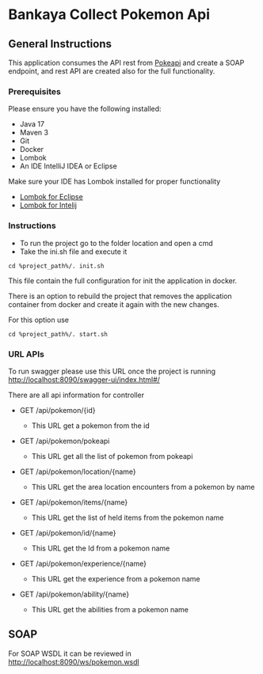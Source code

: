 # Bankaya Collect Pokemon Api 

## General Instructions

This application consumes the API rest from [Pokeapi](https://pokeapi.co/) and create a SOAP endpoint, and rest API are created also for the full functionality.

### Prerequisites

Please ensure you have the following installed:

- Java 17
- Maven 3
- Git
- Docker
- Lombok
- An IDE IntelliJ IDEA or Eclipse

Make sure your IDE has Lombok installed for proper functionality

- [Lombok for Eclipse](https://projectlombok.org/setup/eclipse)
- [Lombok for Intelij](https://projectlombok.org/setup/intellij)

### Instructions

- To run the project go to the folder location and open a cmd 
- Take the ini.sh file and execute it 

```
cd %project_path%/. init.sh

```

This file contain the full configuration for init the application in docker.

There is an option to rebuild the project that removes the application container from docker and create it again with the new changes.

For this option use 

```
cd %project_path%/. start.sh

```

### URL APIs

To run swagger please use this URL once the project is running
[http://localhost:8090/swagger-ui/index.html#/](http://localhost:8090/swagger-ui/index.html#/)

There are all api information for controller

- GET /api/pokemon/{id}
	- This URL get a pokemon from the id


- GET /api/pokemon/pokeapi
	- This URL get all the list of pokemon from pokeapi
	
	
- GET /api/pokemon/location/{name}
	- This URL get the area location encounters from a pokemon by name
	
	
- GET /api/pokemon/items/{name}
	- This URL get the list of held items from the pokemon name
	
	
- GET /api/pokemon/id/{name}
	- This URL get the Id from a pokemon name
	
	
- GET /api/pokemon/experience/{name}
	- This URL get the experience from a pokemon name
	
	
- GET /api/pokemon/ability/{name}
	- This URL get the abilities from a pokemon name
	
	
## SOAP

For SOAP WSDL it can be reviewed in 
[http://localhost:8090/ws/pokemon.wsdl](http://localhost:8090/ws/pokemon.wsdl)


